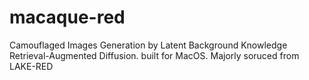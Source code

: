 # macaque-red
 Camouflaged Images Generation by Latent Background Knowledge Retrieval-Augmented Diffusion.  built for MacOS. Majorly soruced from LAKE-RED
